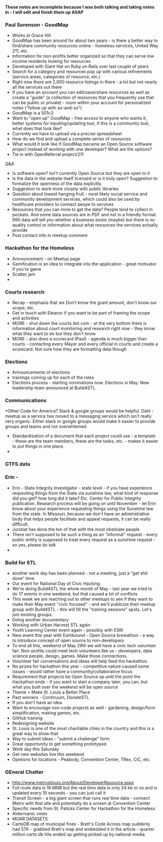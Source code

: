 **These notes are incomplete because I was both talking and taking notes in - I will edit and finish them up ASAP**

### Paul Sorenson - GoodMap

* Works at Grace Hill
* GoodMap has been around for about two years - is there a better way to find/share community resources online - homeless services, United Way 211, etc.
* Information for non-profits better organized so that they can serve low income residents looking for resources
* Developed with Giant Hat on Ruby on Rails over last couple of years
* Search for a category and resources pop up with various refinements (service areas, categories of resource, etc.)
* Right now there are 2,000 resource listings in there - a lot but not nearly all the services out there
* If you have an account you can edit/save/share resources as well as create a "guide" (a collection of resources that you frequently use that can be public or private) - room within your account for personalized notes ("follow up with so-and-so")
* GoodMap is a 501c3
* Want to "open up" GoodMap - free access to anyone who wants it, better systems for inputing/updating tool, if this is a community tool, what does that look like?
* Currently we have to upload via a precise spreadsheet
* How do we find and upload a complete series of resources
* What would it look like if GoodMap became an Open Source software project instead of working with one developer?  What are the options?
* Tie in with OpenReferral project/211

Q&A
* Is software open? Isn't currently Open Source but they are open to it
* Is the data in the website itself licensed or is it truly open?  Suggestion to formalize the openness of the data explicitly.
* Suggestion to work more closely with public libraries
* Question about lowest hanging fruit - most likely social service and community development services, which could also be used by healthcare providers to connect peope to services
* Resources that you can mine to get the data?  People tend to collect in pockets. And some data sources are in PDF and not in a friendly format.  990 data will tell you whether a business exists (maybe) but there is no quality control or information about what resources the services actually provide
* Post contact info in meetup comment

### Hackathon for the Homeless
* Announcement - on Meetup page
* Gamification is an idea to integrate into the application - great motivator if you're game
* Scatter jam
* 
### Courts research

* Recap - emphasis that we Don't know the grant amount, don't know our scope, etc.
* Get in touch with Eleanor if you want to be part of framing the scope and activities
* MORE - shut down the courts dot com - at the very bottom there is information about court monitoring and research right now - they know what they want to do but they don't know 
* MORE - also does a scorecard (Paul) - agenda is much bigger than courts - contacting every  Mayor and every official in courts and create a scorecard.  Not sure how they are formatting data though

### Elections

* Announcements of elections
* trainings coming up for each of the roles
* Elections process - starting nominations now.  Elections in May.  New leadership team announced at Build4STL.

### Communications

*Other Code for America? Slack & google groups would be helpful.  Dahl - meetup as a service has moved to a messaging service which isn't really very organic.  Either slack or google groups would make it easier to provide groups and teams and not overwhlemed.  
* Standardization of a document that each project could use - a template - these are the team members, these are the tasks, etc. - makes it easier to put things in one place.
* 
### GTFS data 

### Erin - 

* Erin  - State Integrity Investigator - state level - if you have experience requesting things from the State via sunshine law, what kind of response did you get?  how long did it take?  Etc.  Center for Public Integrity publication.  Research process will be going on until November - let Erin know about your experience requesting things using the Sunshine law from the state.  In Missouri, because we don't have an administrative body that helps people facilitate and appeal requests, it can be really difficult.
* Juristat has done the ton of that with the most obstinate people
* There isn't supposed to be such a thing as an "informal" request - every public entity is supposed to treat every request as a sunshine request - so yes, please do talk
* 

### Build for STL

* another work day has been planned - not a meeting, just a "get shit done" time
* Our event for National Day of Civic Hacking.
* We're doing Bulid4STL the whole month of May - last year we tried to do 17 events in one weekend, but that caused a lot of conflicts
* This week we are reaching out to other meetups to see if they want to make their May event "civic focused" - and we'll publicize their meetup group with Build4STL - this will fill the "training sessions" spots.  Let's join existing groups.
* Doing another documentary
* Working with Urban Harvest STL again
* Youth Learning Center event again - possibly with ESRI
* New event this year with Earhbound - Open Source brewathon - a way to introduce concept of open source to non-developers
* To end all this, weekend of May 29th we will have a civic tech volunteer fair.  Non-profits could meet tech volunteers like us - developers, data science people, design, games.  Make those connections.
* Volunteer fair conversations and ideas will help feed the hackathon
* No prizes for hackathon this year - competitive nature caused some issues - would rather have a community/collaborative focus
* Requirement that projects be Open Source up until the point the Hackathon ends - if you want to start a company later, you can, but what you built over the weekend will be open source
* Theme = Make St. Louis a Better Place
* Past winners - Continuum, DonateSTL
* If you don't have an idea
* Want to encourage non-code projects as well - gardening, design/form simplification, making games, etc.
* GitHub training
* Redesigning website
* St. Louis is one of the most charitable cities in the country and this is a great way to show that
* Way to submit ideas - "submit a challenge" form
* Great opportunity to get something prototyped
* Work day this Saturday
* Get new websites live this weekend
* Opetions for locations - Peabody, Convention Center, TRex, CIC, etc.

### GEneral Chatter

* http://www.metrostlouis.org/About/DeveloperResource.aspx
* Full route data is 16 MNB but the real time data is only 24 kb or so and is updated every 10 seconds - you can just call it
* Transit Screen - a big giant screen that runs real time data - connect Metro with that site and potentially do a screen at Convention Center
* Specific needs from St. Paticks Center for Hackathon for the Homeless
* Aldermanic votes
* MOAR DATASETS
* CartoDB map of municipal fines - Brett's Code Across map suddenly had 57K - grabbed Brett's map and embedded it in the article - quarter million carto db hits ended up getting picked up by national media.   


